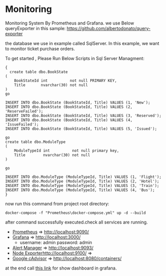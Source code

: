 # Monitoring
Monitoring System By Prometheus and Grafana. 
we use Below queryExporter in this sample:
https://github.com/albertodonato/query-exporter

the database we use in example called SqlServer.
In this example, we want to monitor ticket purchase orders.

To get started , Please Run Below Scripts in Sql Server Managment:
<pre><code>{
  create table dbo.BookState
(
    BookStateId int          not null PRIMARY KEY,
    Title       nvarchar(30) not null
)
go

INSERT INTO dbo.BookState (BookStateId, Title) VALUES (1, 'New');
INSERT INTO dbo.BookState (BookStateId, Title) VALUES (2, 'ReserveFailed');
INSERT INTO dbo.BookState (BookStateId, Title) VALUES (3, 'Reserved');
INSERT INTO dbo.BookState (BookStateId, Title) VALUES (4, 'IssueFailed');
INSERT INTO dbo.BookState (BookStateId, Title) VALUES (5, 'Issued');

go
create table dbo.ModuleType
(
    ModuleTypeId int          not null primary key,
    Title        nvarchar(30) not null
)

go

INSERT INTO dbo.ModuleType (ModuleTypeId, Title) VALUES (1, 'Flight');
INSERT INTO dbo.ModuleType (ModuleTypeId, Title) VALUES (2, 'Hotel');
INSERT INTO dbo.ModuleType (ModuleTypeId, Title) VALUES (3, 'Train');
INSERT INTO dbo.ModuleType (ModuleTypeId, Title) VALUES (4, 'Bus');
}</code></pre>

now run this command from project root directory:

<code>docker-compose -f "Prometheus\docker-compose.yml" up -d --build </code>

after command successfully executed.check all services are running.

<ul>
<li><a href="http://localhost:9090/" rel="nofollow">Prometheus</a>  =&gt; <a href="http://localhost:9090/" rel="nofollow">http://localhost:9090/</a></li>
<li><a href="http://localhost:3000/" rel="nofollow">Grafana</a> =&gt; <a href="http://localhost:3000/" rel="nofollow">http://localhost:3000/</a>
<ul>
<li>username: admin password: admin</li>
</ul>
</li>
<li><a href="http://localhost:9093/" rel="nofollow">Alert Manager</a> =&gt; <a href="http://localhost:9093/" rel="nofollow">http://localhost:9093/</a></li>
<li><a href="http://localhost:9100/" rel="nofollow">Node Exporter</a><a href="http://localhost:9100/" rel="nofollow">http://localhost:9100/</a> =&gt; </li>
<li><a href="http://localhost:8080/containers/" rel="nofollow">Google cAdvisor</a> =&gt; <a href="http://localhost:8080/containers/" rel="nofollow">http://localhost:8080/containers/</a></li>
</ul>

at the end call <a href="http://localhost:3000" rel="nofollow">this link</a> for show dashboard in grafana.


